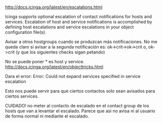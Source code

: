 http://docs.icinga.org/latest/en/escalations.html

Icinga supports optional escalation of contact notifications for hosts and services. Escalation of host and service notifications is accomplished by defining host escalations and service escalations in your object configuration file(s).

Avisar a otros hostgroups cuando se produzcan más notificaciones.
No me queda claro si avisar a la segunda notificación es:
ok->crit->ok->crit
o, ok->crit (y que los siguientes checks sigan petando)


No se puede poner * es host y service.
http://docs.icinga.org/latest/en/objecttricks.html

Dara el error:
Error: Could not expand services specified in service escalation



Esto nos puede servir para que ciertos contactos solo sean avisados para ciertos services.


CUIDADO! no meter al contacto de escalado en el contact group de los hosts que van a levantar el escalado.
Parece que asi no avisa ni al usuario de forma normal ni mediante el escalado.
